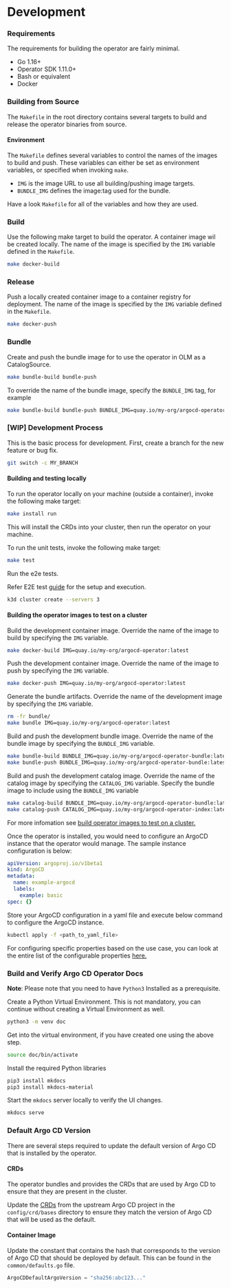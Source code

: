 
# Development

### Requirements

The requirements for building the operator are fairly minimal.

 * Go 1.16+
 * Operator SDK 1.11.0+
 * Bash or equivalent
 * Docker
 
### Building from Source

The `Makefile` in the root directory contains several targets to build and release the operator binaries from source.

#### Environment

The `Makefile` defines several variables to control the names of the images to build and push.
These variables can either be set as environment variables, or specified when invoking `make`.

 * `IMG` is the image URL to use all building/pushing image targets.
 * `BUNDLE_IMG` defines the image:tag used for the bundle.

Have a look `Makefile` for all of the variables and how they are used.

### Build

Use the following make target to build the operator. A container image wil be created locally. The name of the image is specified by the `IMG` variable defined in the `Makefile`.

``` bash
make docker-build
```

### Release

Push a locally created container image to a container registry for deployment.  The name of the image is specified by the `IMG` variable defined in the `Makefile`.

``` bash
make docker-push
```

### Bundle

Create and push the bundle image for to use the operator in OLM as a CatalogSource. 

``` bash
make bundle-build bundle-push
```
To override the name of the bundle image, specify the `BUNDLE_IMG` tag, for example

``` bash
make bundle-build bundle-push BUNDLE_IMG=quay.io/my-org/argocd-operator-bundle:latest
```

### [WIP] Development Process

This is the basic process for development. First, create a branch for the new feature or bug fix.

``` bash
git switch -c MY_BRANCH
```

#### Building and testing locally

To run the operator locally on your machine (outside a container), invoke the following make target:

``` bash
make install run
```

This will install the CRDs into your cluster, then run the operator on your machine.

To run the unit tests, invoke the following make target:

``` bash
make test
```

Run the e2e tests.

Refer E2E test [guide](../e2e-test-guide.md) for the setup and execution.

```bash
k3d cluster create --servers 3
```

#### Building the operator images to test on a cluster

Build the development container image.
Override the name of the image to build by specifying the `IMG` variable.

``` bash
make docker-build IMG=quay.io/my-org/argocd-operator:latest
```

Push the development container image.
Override the name of the image to push by specifying the `IMG` variable.

``` bash
make docker-push IMG=quay.io/my-org/argocd-operator:latest
```

Generate the bundle artifacts.
Override the name of the development image by specifying the `IMG` variable.

``` bash
rm -fr bundle/
make bundle IMG=quay.io/my-org/argocd-operator:latest
```

Build and push the development bundle image.
Override the name of the bundle image by specifying the `BUNDLE_IMG` variable.

``` bash
make bundle-build BUNDLE_IMG=quay.io/my-org/argocd-operator-bundle:latest
make bundle-push BUNDLE_IMG=quay.io/my-org/argocd-operator-bundle:latest
```

Build and push the development catalog image.
Override the name of the catalog image by specifying the `CATALOG_IMG` variable.
Specify the bundle image to include using the `BUNDLE_IMG` variable

``` bash
make catalog-build BUNDLE_IMG=quay.io/my-org/argocd-operator-bundle:latest CATALOG_IMG=quay.io/my-org/argocd-operator-index:latest
make catalog-push CATALOG_IMG=quay.io/my-org/argocd-operator-index:latest
```
For more infomation see [build operator images to test on a cluster.](https://argocd-operator.readthedocs.io/en/latest/developer-guide/development/#building-the-operator-images-to-test-on-a-cluster)

Once the operator is installed, you would need to configure an ArgoCD instance that the operator would manage. The sample instance configuration is below:
``` yaml
apiVersion: argoproj.io/v1beta1
kind: ArgoCD
metadata:
  name: example-argocd
  labels:
    example: basic
spec: {}
```
Store your ArgoCD configuration in a yaml file and execute below command to configure the ArgoCD instance.

``` bash
kubectl apply -f <path_to_yaml_file>
```
For configuring specific properties based on the use case, you can look at the entire list of the configurable properties [here.](https://argocd-operator.readthedocs.io/en/latest/reference/argocd/)

### Build and Verify Argo CD Operator Docs

**Note**: Please note that you need to have `Python3` Installed as a prerequisite.

Create a Python Virtual Environment. This is not mandatory, you can continue without creating a Virtual Environment as well.

```bash
python3 -m venv doc
```

Get into the virtual environment, if you have created one using the above step.

```bash
source doc/bin/activate
```

Install the required Python libraries

```bash
pip3 install mkdocs
pip3 install mkdocs-material
```

Start the `mkdocs` server locally to verify the UI changes.

```bash
mkdocs serve
```

### Default Argo CD Version

There are several steps required to update the default version of Argo CD that is installed by the operator.

#### CRDs

The operator bundles and provides the CRDs that are used by Argo CD to ensure that they are present in the cluster.

Update the [CRDs][argocd_upstream_crds] from the upstream Argo CD project in the `config/crd/bases` directory to ensure they match the version of Argo CD that will be used as the default.

[podman_link]:https://podman.io
[argocd_upstream_crds]:https://github.com/argoproj/argo-cd/tree/master/manifests/crds

#### Container Image

Update the constant that contains the hash that corresponds to the version of Argo CD that should be deployed by default. This can be found in the `common/defaults.go` file.

```go
ArgoCDDefaultArgoVersion = "sha256:abc123..."
```
